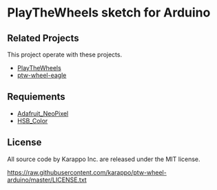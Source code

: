 # PlayTheWheels sketch for Arduino

## Related Projects

This project operate with these projects.

- [PlayTheWheels](https://github.com/karappo/PlayTheWheels)
- [ptw-wheel-eagle](https://github.com/karappo/ptw-wheel-eagle)

## Requiements

- [Adafruit_NeoPixel](https://github.com/adafruit/Adafruit_NeoPixel)
- [HSB_Color](https://github.com/julioterra/HSB_Color)

## License

All source code by Karappo Inc. are released under the MIT license.

https://raw.githubusercontent.com/karappo/ptw-wheel-arduino/master/LICENSE.txt

